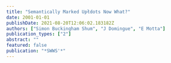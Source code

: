 ```yaml
---
title: "Semantically Marked Upłdots Now What?"
date: 2001-01-01
publishDate: 2021-08-20T12:06:02.183182Z
authors: ["Simon Buckingham Shum", "J Domingue", "E Motta"]
publication_types: ["2"]
abstract: ""
featured: false
publication: "*SWWS'*"
---
```


